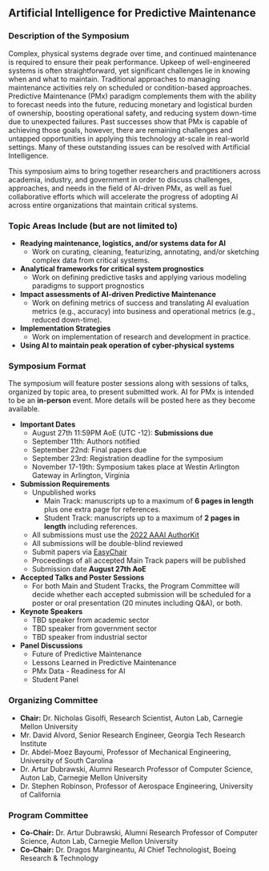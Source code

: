 ## Artificial Intelligence for Predictive Maintenance

### Description of the Symposium

Complex, physical systems degrade over time, and continued maintenance is required to ensure their peak performance.
Upkeep of well-engineered systems is often straightforward, yet significant challenges lie in knowing when and what to maintain.
Traditional approaches to managing maintenance activities rely on scheduled or condition-based approaches.
Predictive Maintenance (PMx) paradigm complements them with the ability to forecast needs into the future, reducing monetary and logistical burden of ownership, boosting operational safety, and reducing system down-time due to unexpected failures.
Past successes show that PMx is capable of achieving those goals, however, there are remaining challenges and untapped opportunities in applying this technology at-scale in real-world settings.
Many of these outstanding issues can be resolved with Artificial Intelligence.

This symposium aims to bring together researchers and practitioners across academia, industry, and government in order to discuss challenges, approaches, and needs in the field of AI-driven PMx, as well as fuel collaborative efforts which will accelerate the progress of adopting AI across entire organizations that maintain critical systems.

### Topic Areas Include (but are not limited to)

- **Readying maintenance, logistics, and/or systems data for AI**
    - Work on curating, cleaning, featurizing, annotating, and/or sketching complex data from critical systems.
- **Analytical frameworks for critical system prognostics**
    - Work on defining predictive tasks and applying various modeling paradigms to support prognostics
- **Impact assessments of AI-driven Predictive Maintenance**
    - Work on defining metrics of success and translating AI evaluation metrics (e.g., accuracy) into business and operational metrics (e.g., reduced down-time).
- **Implementation Strategies**
    - Work on implementation of research and development in practice.
- **Using AI to maintain peak operation of cyber-physical systems**

### Symposium Format
The symposium will feature poster sessions along with sessions of talks, organized by topic area, to present submitted work.  AI for PMx is intended to be an **in-person** event.  More details will be posted here as they become available.

- **Important Dates**
    - August 27th 11:59PM AoE (UTC -12): **Submissions due**
    - September 11th: Authors notified
    - September 22nd: Final papers due
    - September 23rd: Registration deadline for the symposium
    - November 17-19th: Symposium takes place at Westin Arlington Gateway in Arlington, Virginia
- **Submission Requirements**
    - Unpublished works
        - Main Track: manuscripts up to a maximum of **6 pages in length** plus one extra page for references.
        - Student Track: manuscripts up to a maximum of **2 pages in length** including references.
    - All submissions must use the [2022 AAAI AuthorKit][1]
    - All submissions will be double-blind reviewed
    - Submit papers via [EasyChair][2]
    - Proceedings of all accepted Main Track papers will be published
    - Submission date **August 27th AoE**
- **Accepted Talks and Poster Sessions**
    - For both Main and Student Tracks, the Program Committee will decide whether each accepted submission will be scheduled for a poster or oral presentation (20 minutes including Q&A), or both.
- **Keynote Speakers**
    - TBD speaker from academic sector
    - TBD speaker from government sector
    - TBD speaker from industrial sector
- **Panel Discussions**
    - Future of Predictive Maintenance
    - Lessons Learned in Predictive Maintenance
    - PMx Data - Readiness for AI
    - Student Panel
	
### Organizing Committee
- **Chair:** Dr. Nicholas Gisolfi, Research Scientist, Auton Lab, Carnegie Mellon University
- Mr. David Alvord, Senior Research Engineer, Georgia Tech Research Institute
- Dr. Abdel-Moez Bayoumi, Professor of Mechanical Engineering, University of South Carolina
- Dr. Artur Dubrawski, Alumni Research Professor of Computer Science, Auton Lab, Carnegie Mellon University
- Dr. Stephen Robinson, Professor of Aerospace Engineering, University of California


### Program Committee
- **Co-Chair:** Dr. Artur Dubrawski, Alumni Research Professor of Computer Science, Auton Lab, Carnegie Mellon University
- **Co-Chair:** Dr. Dragos Margineantu, AI Chief Technologist, Boeing Research & Technology

[1]:<https://www.aaai.org/Publications/Templates/AuthorKit22.zip>
[2]:<https://easychair.org/conferences/?conf=fss22>
[3]:<https://aaai.org/Press/Reports/Symposia/Fall/fs-07-02.php>
